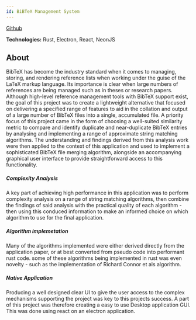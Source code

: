 ```yaml
---
id: BiBTeX Management System
---
```

[Github](https://github.com/rupert648/BibTeX-Management-System)

**Technologies:** Rust, Electron, React, NeonJS
## About 
 BibTeX has become the industry standard when it comes to managing, storing, and rendering reference lists when working under the guise of the LaTeX markup language. Its importance is clear when large numbers of references are being managed such as in theses or research papers. Although high-level reference management tools with BibTeX support exist, the goal of this project was to create a lightweight alternative that focused on delivering a specified range of features to aid in the collation and output of a large number of BibTeX files into a single, accumulated file. A priority focus of this project came in the form of choosing a well-suited similarity metric to compare and identify duplicate and near-duplicate BibTeX entries by analysing and implementing a range of approximate string matching algorithms. The understanding and findings derived from this analysis work were then applied to the context of this application and used to implement a sophisticated BibTeX file merging algorithm, alongside an accompanying graphical user interface to provide straightforward access to this functionality.
##### Complexity Analysis
A key part of achieving high performance in this application was to perform complexity analysis on a range of string matching algorithms, then combine the findings of said analysis with the practical quality of each algorithm - then using this conduced information to make an informed choice on which algorithm to use for the final application.

##### Algorithm implemetation
Many of the algorithms implemented were either derived directly from the application paper, or at best converted from pseudo code into performant rust code. some of these algorithms being implemented in rust was even novelty - such as the implementation of Richard Connor et als algorithm.

##### Native Application
Producing a well designed clear UI to give the user access to the complex mechanisms supporting the project was key to this projects success. A part of this project was therefore creating a easy to use Desktop application GUI. This was done using react on an electron application.

